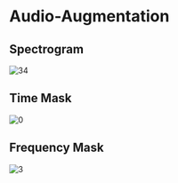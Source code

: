 # Audio-Augmentation
## Spectrogram
![34](https://user-images.githubusercontent.com/46159336/202122700-8c599ea0-6a10-4605-8920-c1fd1bbb9160.png)


## Time Mask
![0](https://user-images.githubusercontent.com/46159336/202121234-4eb2d394-937a-40c3-b333-71ef0ad18574.png)

## Frequency Mask 
![3](https://user-images.githubusercontent.com/46159336/202121995-972f1b16-b875-444e-a74f-7fdfa7f09220.png)


